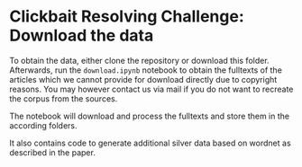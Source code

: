 # Clickbait Resolving Challenge: Download the data

To obtain the data, either clone the repository or download this folder. Afterwards, run the ```download.ipynb``` notebook to obtain the fulltexts of the articles which we cannot provide for download directly due to copyright reasons. You may however contact us via mail if you do not want to recreate the corpus from the sources.

The notebook will download and process the fulltexts and store them in the according folders.

It also contains code to generate additional silver data based on wordnet as described in the paper.
